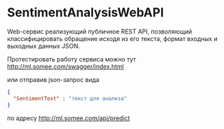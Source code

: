 # SentimentAnalysisWebAPI
 
Web-сервис реализующий публичное REST API, позволяющий классифицировать обращение исходя из его текста, формат входных и выходных данных JSON.

Протестировать работу сервиса можно тут http://ml.somee.com/swagger/index.html

или отправив json-запрос вида

```json
{
  "SentimentText" : "текст для анализа"
}
```
по адресу http://ml.somee.com/api/predict